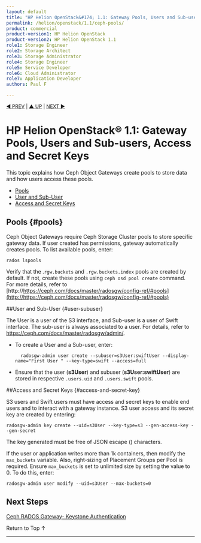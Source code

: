 ```yaml
---
layout: default
title: "HP Helion OpenStack&#174; 1.1: Gateway Pools, Users and Sub-users, Access and Secret Keys"
permalink: /helion/openstack/1.1/ceph-pools/
product: commercial
product-version1: HP Helion OpenStack
product-version2: HP Helion OpenStack 1.1
role1: Storage Engineer
role2: Storage Architect 
role3: Storage Administrator 
role4: Storage Engineer
role5: Service Developer 
role6: Cloud Administrator 
role7: Application Developer 
authors: Paul F

---
```

<!--PUBLISHED-->


<script>

function PageRefresh {
onLoad="window.refresh"
}

PageRefresh();

</script>

<p style="font-size: small;"> <a href=" /helion/openstack/1.1/ceph-rados-gateway/">&#9664; PREV</a> | <a href=" /helion/openstack/1.1/services/ceph/">&#9650; UP</a> | <a href="/ /helion/openstack/1.1/ceph-rados-gateway-keystone-authentication/">NEXT &#9654;</a> </p> 


# HP Helion OpenStack&#174; 1.1: Gateway Pools, Users and Sub-users, Access and Secret Keys #

This topic explains how Ceph Object Gateways create pools to store data and how users access these pools.

* [Pools](#pools)
* [User and Sub-User](#user-subuser)
* [Access and Secret Keys](#access-and-secret-key)

## Pools {#pools}

Ceph Object Gateways require Ceph Storage Cluster pools to store specific gateway data. If user created has permissions, gateway automatically creates pools.
To list available pools, enter:

	rados lspools

Verify that the .`rgw.buckets` and `.rgw.buckets.index` pools are created by default. If not, create these pools using `ceph osd pool create` command. For more details, refer to [http://https://ceph.com/docs/master/radosgw/config-ref/#pools](http://https://ceph.com/docs/master/radosgw/config-ref/#pools)


##User and Sub-User {#user-subuser}

The User is a user of the S3 interface, and Sub-user is a user of Swift interface. The sub-user is always associated to a user. For details, refer to https://ceph.com/docs/master/radosgw/admin/. 

* To create a User and a Sub-user, enter:

		radosgw-admin user create --subuser=s3User:swiftUser --display-name="First User " --key-type=swift --access=full



* Ensure that the user (**s3User**) and subuser (**s3User:swiftUser**) are stored in respective `.users.uid` and `.users.swift` pools.



##Access and Secret Keys {#access-and-secret-key}

S3 users and Swift users must have access and secret keys to enable end users and to interact with a gateway instance. S3 user access and its secret key are created by entering:

	radosgw-admin key create --uid=s3User --key-type=s3 --gen-access-key --gen-secret



The key generated must be free of JSON escape (\) characters.

If the user or application writes more than 1k containers, then modify the `max_buckets` variable. Also, right-sizing of Placement Groups per Pool is required. Ensure `max_buckets` is set to unlimited size by setting the value to 0. To do this, enter:

	radosgw-admin user modify --uid=s3User --max-buckets=0



## Next Steps

[Ceph RADOS Gateway- Keystone Authentication](/helion/openstack/1.1/ceph-rados-gateway-keystone-authentication/)



<a href="#top" style="padding:14px 0px 14px 0px; text-decoration: none;"> Return to Top &#8593; </a>

---
